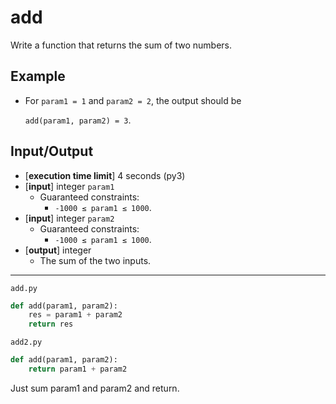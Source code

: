 # add

Write a function that returns the sum of two numbers.

## Example

* For `param1 = 1` and `param2 = 2`, the output should be 

  `add(param1, param2) = 3`.
  

## Input/Output
* [**execution time limit**] 4 seconds (py3)
* [**input**] integer `param1`
  * Guaranteed constraints:
    * `-1000 ≤ param1 ≤ 1000`.
* [**input**] integer `param2`
  * Guaranteed constraints:
    * `-1000 ≤ param1 ≤ 1000`.
* [**output**] integer
  * The sum of the two inputs.

---

`add.py`
```python
def add(param1, param2):
    res = param1 + param2
    return res
```
`add2.py`
```python
def add(param1, param2):
    return param1 + param2
```
Just sum param1 and param2 and return.